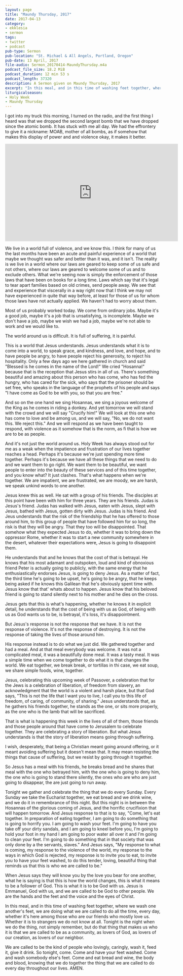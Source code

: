 ```yaml
---
layout: page
title: "Maundy Thursday, 2017"
date: 2017-04-13
category:
- ekklesia
- sermon
tags:
- twitter
- podcast
pub-type: Sermon
pub-location: "St. Michael & All Angels, Portland, Oregon"
pub-date: 13 April, 2017
file-audio: Sermon_20170414-MaundyThursday.m4a
podcast_file_size: 18.2 MiB
podcast_duration: 12 min 53 s
podcast_length: 37320
description: A Sermon given on Maundy Thursday, 2017
excerpt: "In this meal, and in this time of washing feet together, where we wash one another's feet, we are doing what we are called to do all the time, every day,  whether it's here among those who are our friends who mostly love us. Whether it is to strangers we do not know at all. Tonight is the night when we do the thing, not simply remember, but do that thing that makes us who it is that we are called to be as a community, as lovers of God, as lovers of our creation, as lovers of our neighbor."
liturgicalseason:
- Holy Week
- Maundy Thursday
---
```

I got into my truck this morning, I turned on the radio, and the first thing I heard was that we dropped the second largest bomb that we have dropped since the atomic bomb. It has stuck with me all day. We had the effrontery to give it a nickname: MOAB, mother of all bombs, as if somehow that makes this display of power and and violence okay, it makes it better.

<div class="flex-video">
  <iframe width="560" height="315" src="https://www.youtube.com/embed/Vys_SfBle30" frameborder="0" allowfullscreen></iframe>
</div>

We live in a world full of violence, and we know this. I think for many of us the last months have been an acute and painful experience of a world that maybe we thought was safer and better than it was, and it isn't. The reality is we live in a world where our laws are geared to keep some of us safe and not others, where our laws are geared to welcome some of us and to exclude others. What we're seeing now is simply the enforcement of those laws that have been on books for a long time. Laws which say that it's legal to tear apart families based on old crimes, send people away. We see that and experience that viscerally in a way right now that I think we may not have experienced in quite that way before, at least for those of us for whom those laws have not actually applied. We haven't had to worry about them.

Most of us probably worked today. We come from ordinary jobs. Maybe it's a good job, maybe it's a job that is unsatisfying, is incomplete. Maybe we don't have a job, maybe we wish we had a job, maybe we're not able to work and we would like to.

The world around us is difficult. It is full of suffering, it is painful.

This is a world that Jesus understands. Jesus understands what it is to come into a world, to speak grace, and kindness, and love, and hope, and to have people be angry, to have people reject his generosity, to reject his hospitality. Only a few days ago we here gathered in church and said "Blessed is he comes in the name of the Lord!" We cried "Hosanna!" because that is the reception that Jesus stirs in all of us. There's something beautiful and amazing about this person who has come, who has fed the hungry, who has cared for the sick, who says that the prisoner should be set free, who speaks in the language of the prophets of his people and says "I have come as God to be with you, so that you are free."

And so on the one hand we sing Hosannas, we sing a joyous welcome of the King as he comes in riding a donkey. And yet tomorrow we will stand with the crowd and we will say "Crucify him!" We will look at this one who has come to love and be among us, and we will say, "No, we do not want this. We reject this." And we will respond as we have been taught to respond, with violence as it somehow that is the norm, as fi that is how we are to be as people.

And it's not just the world around us. Holy Week has always stood out for me as a weak when the impatience and frustration of our lives together reaches a head. Perhaps it's because we're just spending more time together. Perhaps it's because we have all these things that we need to do and we want them to go right. We want them to be beautiful, we want people to enter into the beauty of these services and of this time together, and you know what? It just clashes. That's what happens when we're together. We are impatient, we are frustrated, we are moody, we are harsh, we speak unkind words to one another.

Jesus knew this as well. He sat with a group of his friends. The disciples at this point have been with him for three years. They are his friends. Judas is Jesus's friend. Judas has walked with Jesus, eaten with Jesus, slept with Jesus, bathed with Jesus, gotten dirty with Jesus. Judas is his friend. And Jeus understands that the risk of the friendship that he has offered to those around him, to this group of people that have followed him for so long, the risk is that they will be angry. That they too will be disappointed. That somehow what they expected Jesus to do, whether it was to bring down the oppressor Rome, whether it was to start a new community somewhere in the desert, whatever their expectations were, Jesus is going to disappoint them.

He understands that and he knows that the cost of that is betrayal. He knows that his most adamant and outspoken, loud and kind of obnoxious friend Peter is actually going to publicly, with the same energy that he enthusiastically endorses Jesus, is going to deny Jesus. As a matter of fact, the third time he's going to be upset, he's going to be angry, that he keeps being asked if he knows this Galilean that he's obviously spent time with. Jesus know that that' whats about to happen. Jesus know that his beloved friend is going to stand silently next to his mother and he dies on the cross.

Jesus gets that this is what's happening, whether he knows it in explicit detail, he understands that the cost of being with us as God, of being with us as God wants us to be, is betrayal,  it's loss, it's disappointment.

But Jesus's response is not the response that we have. It is not the response of violence. It's not the response of destroying. It is not the response of taking the lives of those around him.

His response instead is to do what we just did. We gathered together and had a meal. And at that meal everybody was welcome. It was not a complicated meal, it was a beautifully done meal. It was a tasty meal. It was a simple time when we come together to do what it is that changes the world. We eat together, we break break, or tortillas in thi case, we eat soup, we share simple foods, wine,
together.

Jesus, celebrating this upcoming week of Passover, a celebration that for the Jews is a celebration of liberation, of freedom from slavery, an acknowledgment that the world is a violent and harsh place, but that God says, "This is not the life that I want you to live, I call you to this life of freedom, of caring, of community, of sharing." Jesus understands that, as he gathers his friends together, he stands as the one, or sits more properly, as the one who is the lamb that will be sacrificed.

That is what is happening this week in the lives of all of them, those friends and those people around that have come to Jerusalem to celebrate together. They are celebrating a story of liberation. But what Jesus understands is that the story of liberation means going through suffering.

I wish, desperately, that being a Christian meant going around offering, or it meant avoiding suffering but it doesn't mean that. It may mean resisting the things that cause of suffering, but we resist by going through it together.

So Jesus has a meal with his friends, he breaks bread and he shares that meal with the one who betrayed him, with the one who is going to deny him, the one who is going to stand there silently, the ones who are who are just going to disappear, the are just going to run away.

Tonight we gather and celebrate the thing that we do every Sunday. Every Sunday we take the Eucharist together, we eat bread and we drink wine, and we do it in remembrance of this night. But this night is in between the Hosannas of the glorious coming of Jesus, and the horrific crucifixion that will happen tomorrow. And Jesus response to that is to say, "Come, let's eat together. In preparation of eating together, I am going to do something that is going to horrify you. I am going to wash your feet. I'm going to have you take off your dirty sandals, and I am going to kneel before you, I'm going to hold your foot in my hand I am going to poor water all over it and I'm going to clean your feet. I'm going to do something that in that society that was only done by a the servants, slaves." And Jesus says, "My response to what is coming, my response to the violence of the world, my response to the ways in which God is rejected, my response is to invite you to eat, to invite you to have your feet washed, to do this tender, loving, beautiful thing that reminds us that this is who we are called to be."

When Jesus says they will know you by the love you bear for one another, what he is saying is that this is how the world changes, this is what it means to be a follower of God. This is what it is to be God with us. Jesus is Emmanuel, God with us, and we are called to be God to other people. We are the hands and the feet and the voice and the eyes of Christ.

In this meal, and in this time of washing feet together, where we wash one another's feet, we are doing what we are called to do all the time, every day,  whether it's here among those who are our friends who mostly love us. Whether it is to strangers we do not know at all. Tonight is the night when we do the thing, not simply remember, but do that thing that makes us who it is that we are called to be as a community, as lovers of God, as lovers of our creation, as lovers of our neighbor.

We are called to be the kind of people who lovingly, caringly, wash it, feed it, give it drink. So tonight, come. Come and have your feet washed. Come and wash somebody else's feet. Come and eat bread and wine, the body and blood, knowing that we do together the thing that we are called to do every day throughout our lives. AMEN.
